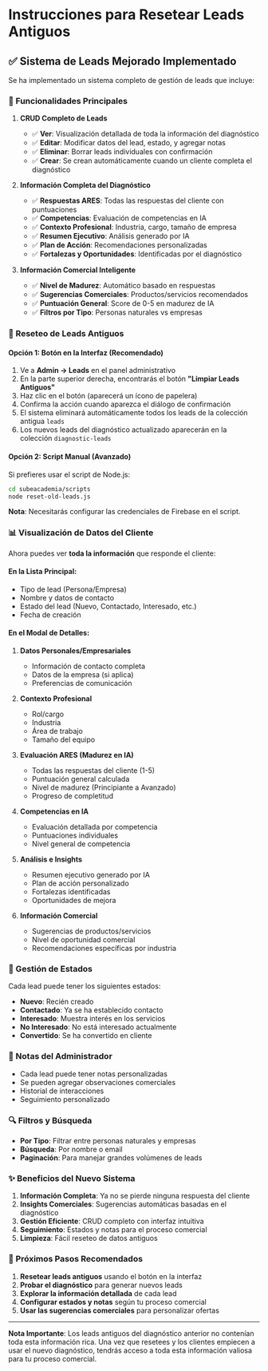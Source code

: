 # Instrucciones para Resetear Leads Antiguos

## ✅ Sistema de Leads Mejorado Implementado

Se ha implementado un sistema completo de gestión de leads que incluye:

### 🎯 Funcionalidades Principales

1. **CRUD Completo de Leads**
   - ✅ **Ver**: Visualización detallada de toda la información del diagnóstico
   - ✅ **Editar**: Modificar datos del lead, estado, y agregar notas
   - ✅ **Eliminar**: Borrar leads individuales con confirmación
   - ✅ **Crear**: Se crean automáticamente cuando un cliente completa el diagnóstico

2. **Información Completa del Diagnóstico**
   - ✅ **Respuestas ARES**: Todas las respuestas del cliente con puntuaciones
   - ✅ **Competencias**: Evaluación de competencias en IA
   - ✅ **Contexto Profesional**: Industria, cargo, tamaño de empresa
   - ✅ **Resumen Ejecutivo**: Análisis generado por IA
   - ✅ **Plan de Acción**: Recomendaciones personalizadas
   - ✅ **Fortalezas y Oportunidades**: Identificadas por el diagnóstico

3. **Información Comercial Inteligente**
   - ✅ **Nivel de Madurez**: Automático basado en respuestas
   - ✅ **Sugerencias Comerciales**: Productos/servicios recomendados
   - ✅ **Puntuación General**: Score de 0-5 en madurez de IA
   - ✅ **Filtros por Tipo**: Personas naturales vs empresas

### 🧹 Reseteo de Leads Antiguos

#### Opción 1: Botón en la Interfaz (Recomendado)
1. Ve a **Admin → Leads** en el panel administrativo
2. En la parte superior derecha, encontrarás el botón **"Limpiar Leads Antiguos"**
3. Haz clic en el botón (aparecerá un ícono de papelera)
4. Confirma la acción cuando aparezca el diálogo de confirmación
5. El sistema eliminará automáticamente todos los leads de la colección antigua `leads`
6. Los nuevos leads del diagnóstico actualizado aparecerán en la colección `diagnostic-leads`

#### Opción 2: Script Manual (Avanzado)
Si prefieres usar el script de Node.js:

```bash
cd subeacademia/scripts
node reset-old-leads.js
```

**Nota**: Necesitarás configurar las credenciales de Firebase en el script.

### 📊 Visualización de Datos del Cliente

Ahora puedes ver **toda la información** que responde el cliente:

#### En la Lista Principal:
- Tipo de lead (Persona/Empresa)
- Nombre y datos de contacto
- Estado del lead (Nuevo, Contactado, Interesado, etc.)
- Fecha de creación

#### En el Modal de Detalles:
1. **Datos Personales/Empresariales**
   - Información de contacto completa
   - Datos de la empresa (si aplica)
   - Preferencias de comunicación

2. **Contexto Profesional**
   - Rol/cargo
   - Industria
   - Área de trabajo
   - Tamaño del equipo

3. **Evaluación ARES (Madurez en IA)**
   - Todas las respuestas del cliente (1-5)
   - Puntuación general calculada
   - Nivel de madurez (Principiante a Avanzado)
   - Progreso de completitud

4. **Competencias en IA**
   - Evaluación detallada por competencia
   - Puntuaciones individuales
   - Nivel general de competencia

5. **Análisis e Insights**
   - Resumen ejecutivo generado por IA
   - Plan de acción personalizado
   - Fortalezas identificadas
   - Oportunidades de mejora

6. **Información Comercial**
   - Sugerencias de productos/servicios
   - Nivel de oportunidad comercial
   - Recomendaciones específicas por industria

### 🎯 Gestión de Estados

Cada lead puede tener los siguientes estados:
- **Nuevo**: Recién creado
- **Contactado**: Ya se ha establecido contacto
- **Interesado**: Muestra interés en los servicios
- **No Interesado**: No está interesado actualmente
- **Convertido**: Se ha convertido en cliente

### 📝 Notas del Administrador

- Cada lead puede tener notas personalizadas
- Se pueden agregar observaciones comerciales
- Historial de interacciones
- Seguimiento personalizado

### 🔍 Filtros y Búsqueda

- **Por Tipo**: Filtrar entre personas naturales y empresas
- **Búsqueda**: Por nombre o email
- **Paginación**: Para manejar grandes volúmenes de leads

### ✨ Beneficios del Nuevo Sistema

1. **Información Completa**: Ya no se pierde ninguna respuesta del cliente
2. **Insights Comerciales**: Sugerencias automáticas basadas en el diagnóstico
3. **Gestión Eficiente**: CRUD completo con interfaz intuitiva
4. **Seguimiento**: Estados y notas para el proceso comercial
5. **Limpieza**: Fácil reseteo de datos antiguos

### 🚀 Próximos Pasos Recomendados

1. **Resetear leads antiguos** usando el botón en la interfaz
2. **Probar el diagnóstico** para generar nuevos leads
3. **Explorar la información detallada** de cada lead
4. **Configurar estados y notas** según tu proceso comercial
5. **Usar las sugerencias comerciales** para personalizar ofertas

---

**Nota Importante**: Los leads antiguos del diagnóstico anterior no contenían toda esta información rica. Una vez que resetees y los clientes empiecen a usar el nuevo diagnóstico, tendrás acceso a toda esta información valiosa para tu proceso comercial.
